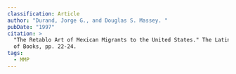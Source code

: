 ```yaml
---
classification: Article
author: "Durand, Jorge G., and Douglas S. Massey. "
pubDate: "1997"
citation: >
  "The Retablo Art of Mexican Migrants to the United States." The Latino Review
  of Books, pp. 22-24.
tags:
  - MMP
---
```

